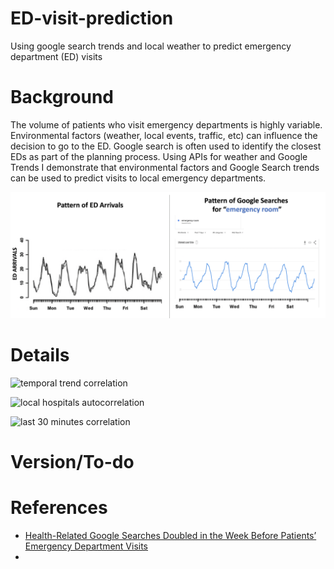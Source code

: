 # ED-visit-prediction
Using google search trends and local weather to predict emergency department (ED) visits

# Background
The volume of patients who visit emergency departments is highly variable. Environmental factors (weather, local events, traffic, etc) can influence the decision to go to the ED. Google search is often used to identify the closest EDs as part of the planning process. Using APIs for weather and Google Trends I demonstrate that environmental factors and Google Search trends can be used to predict visits to local emergency departments.

![pattern of ED visits and Google searches](https://github.com/nickmmark/ED-visit-prediction/blob/master/figures/ED%20load%20and%20GT%20correlation.png)


# Details

![temporal trend correlation](https://github.com/)

![local hospitals autocorrelation](https://github.com/nickmmark/ED-visit-prediction/figures/specific_local_hospitals.png)

![last 30 minutes correlation](https://github.com/)



# Version/To-do


# References
- [Health-Related Google Searches Doubled in the Week Before Patients’ Emergency Department Visits](https://www.pennmedicine.org/news/news-releases/2019/february/health-related-google-searches-doubled-in-the-week-before-patients-emergency-department-visits)
- 
